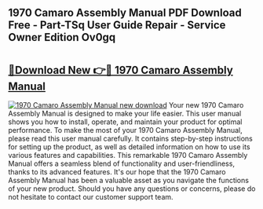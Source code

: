 ## 1970 Camaro Assembly Manual PDF Download Free - Part-TSq User Guide Repair - Service Owner Edition Ov0gq

# <h2><a href="http://bc40967.oget.top/?id=1970+Camaro+Assembly+Manual">🔗Download New 👉🔴 1970 Camaro Assembly Manual</a></h2>

[![1970 Camaro Assembly Manual new download](https://i.imgur.com/5g1atiW.png)](http://bc40967.oget.top/?id=1970+Camaro+Assembly+Manual)
Your new 1970 Camaro Assembly Manual is designed to make your life easier. This user manual shows you how to install, operate, and maintain your product for optimal performance. To make the most of your 1970 Camaro Assembly Manual, please read this user manual carefully. It contains step-by-step instructions for setting up the product, as well as detailed information on how to use its various features and capabilities. This remarkable 1970 Camaro Assembly Manual offers a seamless blend of functionality and user-friendliness, thanks to its advanced features. It's our hope that the 1970 Camaro Assembly Manual has been a valuable asset as you navigate the functions of your new product. Should you have any questions or concerns, please do not hesitate to contact our customer support team.
